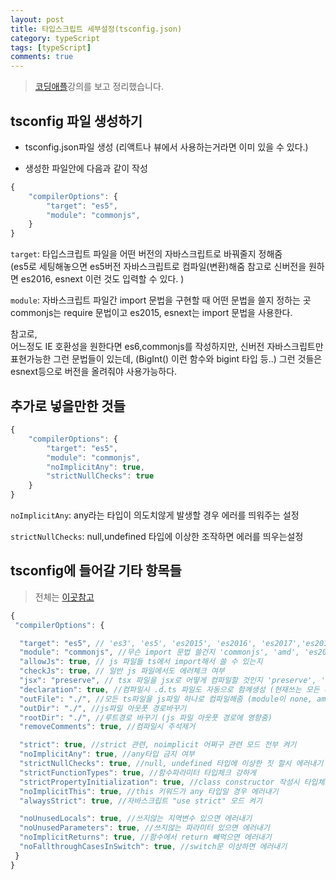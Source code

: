 ```yaml
---
layout: post
title: 타입스크립트 세부설정(tsconfig.json)
category: typeScript
tags: [typeScript]
comments: true
---
```


> [코딩애플](https://codingapple.com/)강의를 보고 정리했습니다.

## tsconfig 파일 생성하기

- tsconfig.json파일 생성 (리액트나 뷰에서 사용하는거라면 이미 있을 수 있다.)

- 생성한 파일안에 다음과 같이 작성

```js
{
    "compilerOptions": {
        "target": "es5",
        "module": "commonjs",
    }
}
```

`target`: 타입스크립트 파일을 어떤 버전의 자바스크립트로 바꿔줄지 정해줌 <br/>
(es5로 세팅해놓으면 es5버전 자바스크립트로 컴파일(변환)해줌 참고로 신버전을 원하면 es2016, esnext 이런 것도 입력할 수 있다.
)<br/>

`module`: 자바스크립트 파일간 import 문법을 구현할 때 어떤 문법을 쓸지 정하는 곳 <br/>
commonjs는 require 문법이고 es2015, esnext는 import 문법을 사용한다. <br/>

참고로,<br/>
어느정도 IE 호환성을 원한다면 es6,commonjs를 작성하지만, 신버전 자바스크립트만 표현가능한 그런 문법들이 있는데, (BigInt() 이런 함수와 bigint 타입 등..) 그런 것들은 esnext등으로 버전을 올려줘야 사용가능하다.

## 추가로 넣을만한 것들

```js
{
    "compilerOptions": {
        "target": "es5",
        "module": "commonjs",
        "noImplicitAny": true,
        "strictNullChecks": true
    }
}
```

`noImplicitAny`: any라는 타입이 의도치않게 발생할 경우 에러를 띄워주는 설정 <br/>

`strictNullChecks`: null,undefined 타입에 이상한 조작하면 에러를 띄우는설정 <br/>

## tsconfig에 들어갈 기타 항목들

> 전체는 [이곳참고](https://www.typescriptlang.org/tsconfig)

```js
{
 "compilerOptions": {

  "target": "es5", // 'es3', 'es5', 'es2015', 'es2016', 'es2017','es2018', 'esnext' 가능
  "module": "commonjs", //무슨 import 문법 쓸건지 'commonjs', 'amd', 'es2015', 'esnext'
  "allowJs": true, // js 파일들 ts에서 import해서 쓸 수 있는지
  "checkJs": true, // 일반 js 파일에서도 에러체크 여부
  "jsx": "preserve", // tsx 파일을 jsx로 어떻게 컴파일할 것인지 'preserve', 'react-native', 'react'
  "declaration": true, //컴파일시 .d.ts 파일도 자동으로 함께생성 (현재쓰는 모든 타입이 정의된 파일)
  "outFile": "./", //모든 ts파일을 js파일 하나로 컴파일해줌 (module이 none, amd, system일 때만 가능)
  "outDir": "./", //js파일 아웃풋 경로바꾸기
  "rootDir": "./", //루트경로 바꾸기 (js 파일 아웃풋 경로에 영향줌)
  "removeComments": true, //컴파일시 주석제거

  "strict": true, //strict 관련, noimplicit 어쩌구 관련 모드 전부 켜기
  "noImplicitAny": true, //any타입 금지 여부
  "strictNullChecks": true, //null, undefined 타입에 이상한 짓 할시 에러내기
  "strictFunctionTypes": true, //함수파라미터 타입체크 강하게
  "strictPropertyInitialization": true, //class constructor 작성시 타입체크 강하게
  "noImplicitThis": true, //this 키워드가 any 타입일 경우 에러내기
  "alwaysStrict": true, //자바스크립트 "use strict" 모드 켜기

  "noUnusedLocals": true, //쓰지않는 지역변수 있으면 에러내기
  "noUnusedParameters": true, //쓰지않는 파라미터 있으면 에러내기
  "noImplicitReturns": true, //함수에서 return 빼먹으면 에러내기
  "noFallthroughCasesInSwitch": true, //switch문 이상하면 에러내기
 }
}
```
